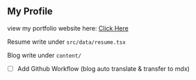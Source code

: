 ## My Profile

view my portfolio website here: [Click Here](https://yiming1234.cn)

Resume write under `src/data/resume.tsx`

Blog write under `content/`

- [ ] Add Github Workflow (blog auto translate & transfer to mdx)